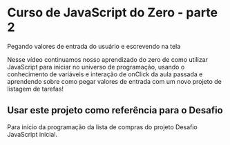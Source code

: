 # Curso de JavaScript do Zero - parte 2
Pegando valores de entrada do usuário e escrevendo na tela

Nesse vídeo continuamos nosso aprendizado do zero de como utilizar JavaScript para iniciar no universo de programação, usando o conhecimento de variáveis e interação de onClick da aula passada e aprendendo sobre como pegar valores de entrada com um novo projeto de listagem de tarefas!

## Usar este projeto como referência para o Desafio
Para início da programação da lista de compras do projeto Desafio JavaScript inicial.
